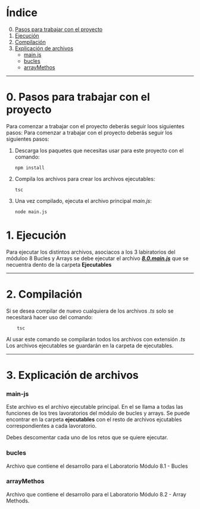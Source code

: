# Índice

0. [Pasos para trabajar con el proyecto](#0-pasos-para-trabajar-con-el-proyecto)
1. [Ejecución](#1-ejecución)
2. [Compilación](#2-compilación)
3. [Explicación de archivos](#3-explicación-de-archivos)
    - [main.js](#main-js)
    - [bucles](#bucles)
    - [arrayMethos](#arrayMethos)


---
# 0. Pasos para trabajar con el proyecto
Para comenzar a trabajar con el proyecto deberás seguir loos siguientes pasos:
Para comenzar a trabajar con el proyecto deberás seguir los siguientes pasos:

1. Descarga los paquetes que necesitas usar para este proyecto con el comando:
    ```terminal
    npm install
    ```

2. Compila los archivos para crear los archivos ejecutables:
    ```terminal
    tsc
    ```

3. Una vez compilado, ejecuta el archivo principal *main.js*:
    ```terminal
    node main.js
    ```

# 1. Ejecución 
Para ejecutar los distintos archivos, asociacos a los 3 labiratorios del móduloo 8 Bucles y Arrays se debe ejecutar el archivo [***8.0.main.js***](###main.js) que se necuentra dento de la carpeta **Ejecutables**

---

# 2. Compilación
Si se desea compilar de nuevo cualquiera de los archivos *.ts* solo se necesitará hacer uso del comando:
```terminal
    tsc
```
Al usar este comando se compilarán todos los archivos con extensión *.ts*
Los archivos ejecutables se guardarán en la carpeta de ejecutables.

---

# 3. Explicación de archivos
### main-js
Este archivo es el archivo ejecutable principal. En el se llama a todas las funciones de los tres lavoratorios del módulo de bucles y arrays.
Se puede encontrar en la carpeta **ejecutables** con el resto de archivos ejcutables correspondientes a cada lavoratorio.

Debes descomentar cada uno de los retos que se quiere ejecutar.

### bucles
Archivo que contiene el desarrollo para el Laboratorio Módulo 8.1 - Bucles

### arrayMethos
Archivo que contiene el desarrollo para el Laboratorio Módulo 8.2 - Array Methods.



